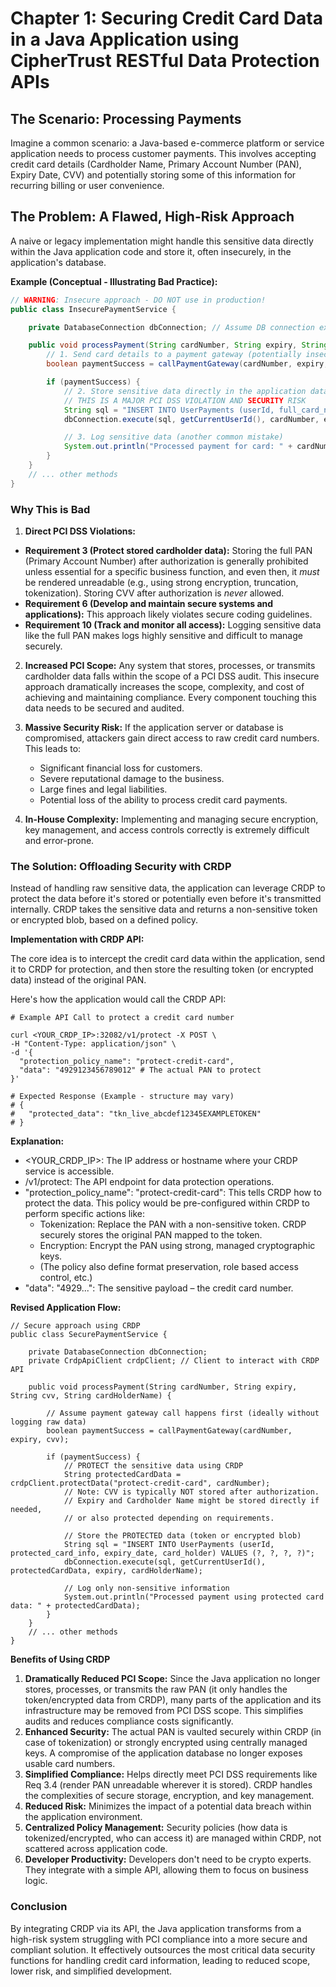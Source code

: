 # Chapter 1: Securing Credit Card Data in a Java Application using CipherTrust RESTful Data Protection APIs

## The Scenario: Processing Payments

Imagine a common scenario: a Java-based e-commerce platform or service application needs to process customer payments. This involves accepting credit card details (Cardholder Name, Primary Account Number (PAN), Expiry Date, CVV) and potentially storing some of this information for recurring billing or user convenience.

## The Problem: A Flawed, High-Risk Approach

A naive or legacy implementation might handle this sensitive data directly within the Java application code and store it, often insecurely, in the application's database.

**Example (Conceptual - Illustrating Bad Practice):**

```java
// WARNING: Insecure approach - DO NOT use in production!
public class InsecurePaymentService {

    private DatabaseConnection dbConnection; // Assume DB connection exists

    public void processPayment(String cardNumber, String expiry, String cvv, String cardHolderName) {
        // 1. Send card details to a payment gateway (potentially insecurely)
        boolean paymentSuccess = callPaymentGateway(cardNumber, expiry, cvv);

        if (paymentSuccess) {
            // 2. Store sensitive data directly in the application database
            // THIS IS A MAJOR PCI DSS VIOLATION AND SECURITY RISK
            String sql = "INSERT INTO UserPayments (userId, full_card_number, expiry_date, card_holder) VALUES (?, ?, ?, ?)";
            dbConnection.execute(sql, getCurrentUserId(), cardNumber, expiry, cardHolderName);

            // 3. Log sensitive data (another common mistake)
            System.out.println("Processed payment for card: " + cardNumber);
        }
    }
    // ... other methods
}
```

### Why This is Bad

1. **Direct PCI DSS Violations:**
  * **Requirement 3 (Protect stored cardholder data):** Storing the full PAN (Primary Account Number) after authorization is generally prohibited unless essential for a specific business function, and even then, it *must* be rendered unreadable (e.g., using strong encryption, truncation, tokenization). Storing CVV after authorization is *never* allowed.
  * **Requirement 6 (Develop and maintain secure systems and applications):** This approach likely violates secure coding guidelines.
  * **Requirement 10 (Track and monitor all access):** Logging sensitive data like the full PAN makes logs highly sensitive and difficult to manage securely.

2. **Increased PCI Scope:** Any system that stores, processes, or transmits cardholder data falls within the scope of a PCI DSS audit. This insecure approach dramatically increases the scope, complexity, and cost of achieving and maintaining compliance. Every component touching this data needs to be secured and audited.

3. **Massive Security Risk:** If the application server or database is compromised, attackers gain direct access to raw credit card numbers. This leads to:
    * Significant financial loss for customers.
    * Severe reputational damage to the business.
    * Large fines and legal liabilities.
    * Potential loss of the ability to process credit card payments.

4. **In-House Complexity:** Implementing and managing secure encryption, key management, and access controls correctly is extremely difficult and error-prone.

### The Solution: Offloading Security with CRDP
Instead of handling raw sensitive data, the application can leverage CRDP to protect the data before it's stored or potentially even before it's transmitted internally. CRDP takes the sensitive data and returns a non-sensitive token or encrypted blob, based on a defined policy.

**Implementation with CRDP API:**

The core idea is to intercept the credit card data within the application, send it to CRDP for protection, and then store the resulting token (or encrypted data) instead of the original PAN.

Here's how the application would call the CRDP API:
```
# Example API Call to protect a credit card number

curl <YOUR_CRDP_IP>:32082/v1/protect -X POST \
-H "Content-Type: application/json" \
-d '{
  "protection_policy_name": "protect-credit-card",
  "data": "4929123456789012" # The actual PAN to protect
}'

# Expected Response (Example - structure may vary)
# {
#   "protected_data": "tkn_live_abcdef12345EXAMPLETOKEN"
# }
```
**Explanation:**

* <YOUR_CRDP_IP>: The IP address or hostname where your CRDP service is accessible.
* /v1/protect: The API endpoint for data protection operations.
* "protection_policy_name": "protect-credit-card": This tells CRDP how to protect the data. This policy would be pre-configured within CRDP to perform specific actions like:
    * Tokenization: Replace the PAN with a non-sensitive token. CRDP securely stores the original PAN mapped to the token.
    * Encryption: Encrypt the PAN using strong, managed cryptographic keys.
    * (The policy also define format preservation, role based access control, etc.)
* "data": "4929...": The sensitive payload – the credit card number.

**Revised Application Flow:**
```
// Secure approach using CRDP
public class SecurePaymentService {

    private DatabaseConnection dbConnection;
    private CrdpApiClient crdpClient; // Client to interact with CRDP API

    public void processPayment(String cardNumber, String expiry, String cvv, String cardHolderName) {

        // Assume payment gateway call happens first (ideally without logging raw data)
        boolean paymentSuccess = callPaymentGateway(cardNumber, expiry, cvv);

        if (paymentSuccess) {
            // PROTECT the sensitive data using CRDP
            String protectedCardData = crdpClient.protectData("protect-credit-card", cardNumber);
            // Note: CVV is typically NOT stored after authorization.
            // Expiry and Cardholder Name might be stored directly if needed,
            // or also protected depending on requirements.

            // Store the PROTECTED data (token or encrypted blob)
            String sql = "INSERT INTO UserPayments (userId, protected_card_info, expiry_date, card_holder) VALUES (?, ?, ?, ?)";
            dbConnection.execute(sql, getCurrentUserId(), protectedCardData, expiry, cardHolderName);

            // Log only non-sensitive information
            System.out.println("Processed payment using protected card data: " + protectedCardData);
        }
    }
    // ... other methods
}
```

**Benefits of Using CRDP**
1. **Dramatically Reduced PCI Scope:** Since the Java application no longer stores, processes, or transmits the raw PAN (it only handles the token/encrypted data from CRDP), many parts of the application and its infrastructure may be removed from PCI DSS scope. This simplifies audits and reduces compliance costs significantly.
2. **Enhanced Security:** The actual PAN is vaulted securely within CRDP (in case of tokenization) or strongly encrypted using centrally managed keys. A compromise of the application database no longer exposes usable card numbers.
3. **Simplified Compliance:** Helps directly meet PCI DSS requirements like Req 3.4 (render PAN unreadable wherever it is stored). CRDP handles the complexities of secure storage, encryption, and key management.
4. **Reduced Risk:** Minimizes the impact of a potential data breach within the application environment.
5. **Centralized Policy Management:** Security policies (how data is tokenized/encrypted, who can access it) are managed within CRDP, not scattered across application code.
6. **Developer Productivity:** Developers don't need to be crypto experts. They integrate with a simple API, allowing them to focus on business logic.

### Conclusion
By integrating CRDP via its API, the Java application transforms from a high-risk system struggling with PCI compliance into a more secure and compliant solution. It effectively outsources the most critical data security functions for handling credit card information, leading to reduced scope, lower risk, and simplified development.
